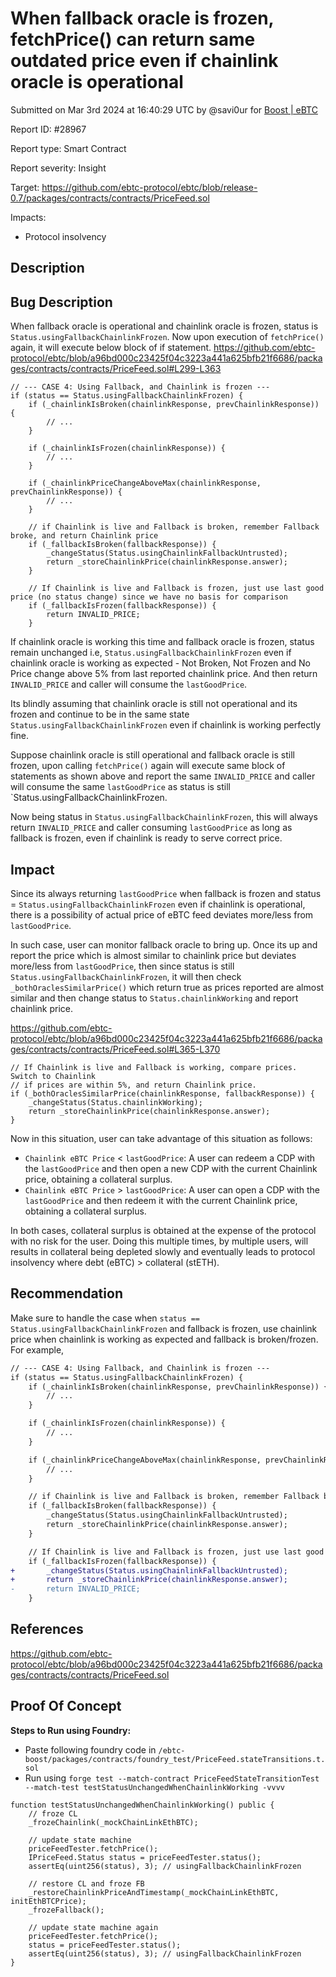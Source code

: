 
# When fallback oracle is frozen, fetchPrice() can return same outdated price even if chainlink oracle is operational

Submitted on Mar 3rd 2024 at 16:40:29 UTC by @savi0ur for [Boost | eBTC](https://immunefi.com/bounty/ebtc-boost/)

Report ID: #28967

Report type: Smart Contract

Report severity: Insight

Target: https://github.com/ebtc-protocol/ebtc/blob/release-0.7/packages/contracts/contracts/PriceFeed.sol

Impacts:
- Protocol insolvency

## Description
## Bug Description

When fallback oracle is operational and chainlink oracle is frozen, status is `Status.usingFallbackChainlinkFrozen`. Now upon execution of `fetchPrice()` again, it will execute below block of if statement.
https://github.com/ebtc-protocol/ebtc/blob/a96bd000c23425f04c3223a441a625bfb21f6686/packages/contracts/contracts/PriceFeed.sol#L299-L363
```solidity
// --- CASE 4: Using Fallback, and Chainlink is frozen ---
if (status == Status.usingFallbackChainlinkFrozen) {
    if (_chainlinkIsBroken(chainlinkResponse, prevChainlinkResponse)) {
        // ...
    }

    if (_chainlinkIsFrozen(chainlinkResponse)) {
        // ...
    }

    if (_chainlinkPriceChangeAboveMax(chainlinkResponse, prevChainlinkResponse)) {
        // ...
    }

    // if Chainlink is live and Fallback is broken, remember Fallback broke, and return Chainlink price
    if (_fallbackIsBroken(fallbackResponse)) {
        _changeStatus(Status.usingChainlinkFallbackUntrusted);
        return _storeChainlinkPrice(chainlinkResponse.answer);
    }

    // If Chainlink is live and Fallback is frozen, just use last good price (no status change) since we have no basis for comparison
    if (_fallbackIsFrozen(fallbackResponse)) {
        return INVALID_PRICE;
    }
```

If chainlink oracle is working this time and fallback oracle is frozen, status remain unchanged i.e, `Status.usingFallbackChainlinkFrozen` even if chainlink oracle is working as expected - Not Broken, Not Frozen and No Price change above 5% from last reported chainlink price. And then return `INVALID_PRICE` and caller will consume the `lastGoodPrice`. 

Its blindly assuming that chainlink oracle is still not operational and its frozen and continue to be in the same state `Status.usingFallbackChainlinkFrozen` even if chainlink is working perfectly fine.

Suppose chainlink oracle is still operational and fallback oracle is still frozen, upon calling `fetchPrice()` again will execute same block of statements as shown above and report the same `INVALID_PRICE` and caller will consume the same `lastGoodPrice` as status is still `Status.usingFallbackChainlinkFrozen.

Now being status in `Status.usingFallbackChainlinkFrozen`, this will always return `INVALID_PRICE` and caller consuming `lastGoodPrice` as long as fallback is frozen, even if chainlink is ready to serve correct price.

## Impact

Since its always returning `lastGoodPrice` when fallback is frozen and status = `Status.usingFallbackChainlinkFrozen` even if chainlink is operational, there is a possibility of actual price of eBTC feed deviates more/less from `lastGoodPrice`. 

In such case, user can monitor fallback oracle to bring up. Once its up and report the price which is almost similar to chainlink price but deviates more/less from `lastGoodPrice`, then since status is still `Status.usingFallbackChainlinkFrozen`, it will then check `_bothOraclesSimilarPrice()` which return true as prices reported are almost similar and then change status to `Status.chainlinkWorking` and report chainlink price.

https://github.com/ebtc-protocol/ebtc/blob/a96bd000c23425f04c3223a441a625bfb21f6686/packages/contracts/contracts/PriceFeed.sol#L365-L370
```solidity
// If Chainlink is live and Fallback is working, compare prices. Switch to Chainlink
// if prices are within 5%, and return Chainlink price.
if (_bothOraclesSimilarPrice(chainlinkResponse, fallbackResponse)) {
	_changeStatus(Status.chainlinkWorking);
	return _storeChainlinkPrice(chainlinkResponse.answer);
}
```

Now in this situation, user can take advantage of this situation as follows:

- `Chainlink eBTC Price` < `lastGoodPrice`: A user can redeem a CDP with the `lastGoodPrice` and then open a new CDP with the current Chainlink price, obtaining a collateral surplus.
- `Chainlink eBTC Price` > `lastGoodPrice`: A user can open a CDP with the `lastGoodPrice` and then redeem it with the current Chainlink price, obtaining a collateral surplus.

In both cases, collateral surplus is obtained at the expense of the protocol with no risk for the user. Doing this multiple times, by multiple users, will results in collateral being depleted slowly and eventually leads to protocol insolvency where debt (eBTC) > collateral (stETH).
## Recommendation

Make sure to handle the case when `status == Status.usingFallbackChainlinkFrozen` and fallback is frozen, use chainlink price when chainlink is working as expected and fallback is broken/frozen. For example,

```diff
// --- CASE 4: Using Fallback, and Chainlink is frozen ---
if (status == Status.usingFallbackChainlinkFrozen) {
    if (_chainlinkIsBroken(chainlinkResponse, prevChainlinkResponse)) {
        // ...
    }

    if (_chainlinkIsFrozen(chainlinkResponse)) {
        // ...
    }

    if (_chainlinkPriceChangeAboveMax(chainlinkResponse, prevChainlinkResponse)) {
        // ...
    }

    // if Chainlink is live and Fallback is broken, remember Fallback broke, and return Chainlink price
    if (_fallbackIsBroken(fallbackResponse)) {
        _changeStatus(Status.usingChainlinkFallbackUntrusted);
        return _storeChainlinkPrice(chainlinkResponse.answer);
    }

    // If Chainlink is live and Fallback is frozen, just use last good price (no status change) since we have no basis for comparison
    if (_fallbackIsFrozen(fallbackResponse)) {
+		_changeStatus(Status.usingChainlinkFallbackUntrusted);
+       return _storeChainlinkPrice(chainlinkResponse.answer);
-       return INVALID_PRICE;
    }
```
## References

https://github.com/ebtc-protocol/ebtc/blob/a96bd000c23425f04c3223a441a625bfb21f6686/packages/contracts/contracts/PriceFeed.sol


## Proof Of Concept

**Steps to Run using Foundry:**
- Paste following foundry code in `/ebtc-boost/packages/contracts/foundry_test/PriceFeed.stateTransitions.t.sol`
- Run using `forge test --match-contract PriceFeedStateTransitionTest --match-test testStatusUnchangedWhenChainlinkWorking -vvvv`

```solidity
function testStatusUnchangedWhenChainlinkWorking() public {
    // froze CL
    _frozeChainlink(_mockChainLinkEthBTC);

    // update state machine
    priceFeedTester.fetchPrice();
    IPriceFeed.Status status = priceFeedTester.status();
    assertEq(uint256(status), 3); // usingFallbackChainlinkFrozen

    // restore CL and froze FB
    _restoreChainlinkPriceAndTimestamp(_mockChainLinkEthBTC, initEthBTCPrice);
    _frozeFallback();

    // update state machine again
    priceFeedTester.fetchPrice();
    status = priceFeedTester.status();
    assertEq(uint256(status), 3); // usingFallbackChainlinkFrozen
}
```
